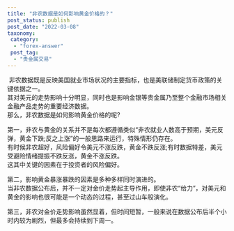 ```yaml
---
title: "非农数据是如何影响黄金价格的？"
post_status: publish
post_date: "2022-03-08"
taxonomy:
 category: 
  - "forex-answer"
 post_tag: 
  - "贵金属交易"
---
```


 非农数据既是反映美国就业市场状况的主要指标，也是美联储制定货币政策的关键依据之一。  
其对美元的走势影响十分明显，同时也是影响金银等贵金属乃至整个金融市场相关金融产品走势的重要经济数据。  
那么，非农数据是如何影响黄金价格的呢?

第一，非农与黄金的关系并不是每次都遵循类似“非农就业人数高于预期，美元反弹，黄金下跌;反之上涨”的一般思路来运行，特殊情形仍存在。  
有时候非农超好，风险偏好令美元不涨反跌，黄金不跌反涨;有时数据特差，美元受避险情绪提振不跌反涨，黄金不涨反跌。  
这其中关键的因素在于投资者的风险偏好。  

第二，影响黄金暴涨暴跌的因素是多种多样同时演进的。  
当非农数据公布后，并不一定对金价走势起主导作用，即使非农“给力”，对美元和黄金的影响也很可能是一个动态的过程，甚至过山车般演化。  

第三，非农对金价走势影响虽然显着，但时间短暂，一般来说在数据公布后半个小时内较为剧烈，但最多会持续到下周一。

